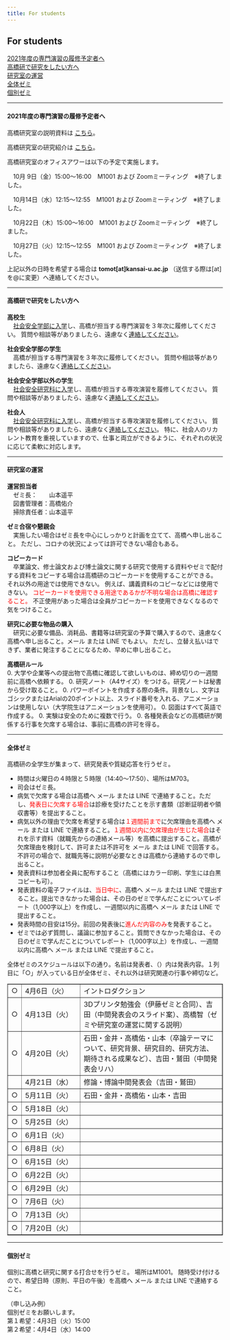 ```yaml
---
title: For students
---
```

## For students
<i class="fas fa-caret-right"></i> [2021年度の専門演習の履修予定者へ](#2021年度の専門演習の履修予定者へ)<br>
<i class="fas fa-caret-right"></i> [高橋研で研究をしたい方へ](#高橋研で研究をしたい方へ)<br>
<i class="fas fa-caret-right"></i> [研究室の運営](#研究室の運営)<br>
<i class="fas fa-caret-right"></i> [全体ゼミ](#全体ゼミ)<br>
<i class="fas fa-caret-right"></i> [個別ゼミ](#個別ゼミ)

---

#### 2021年度の専門演習の履修予定者へ

高橋研究室の説明資料は [こちら](dl/tkhslab2020.pdf)。

高橋研究室の研究紹介は [こちら](https://www.kansai-u.ac.jp/stories/11_takahashi.html)。

高橋研究室のオフィスアワーは以下の予定で実施します。

　10月 9日（金）15:00～16:00　M1001 および Zoomミーティング　※終了しました。

　10月14日（水）12:15～12:55　M1001 および Zoomミーティング　※終了しました。

　10月22日（木）15:00～16:00　M1001 および Zoomミーティング　※終了しました。

　10月27日（火）12:15～12:55　M1001 および Zoomミーティング　※終了しました。

上記以外の日時を希望する場合は **tomot[at]kansai-u.ac.jp** （送信する際は[at]を@に変更）へ連絡してください。

---

#### 高橋研で研究をしたい方へ
**高校生**<br>
　[社会安全学部に入学](http://www.kansai-u.ac.jp/Fc_ss/exam/)し、高橋が担当する専門演習を３年次に履修してください。
質問や相談等がありましたら、遠慮なく[連絡してください](contact.html)。

**社会安全学部の学生**<br>
　高橋が担当する専門演習を３年次に履修してください。
質問や相談等がありましたら、遠慮なく[連絡してください](contact.html)。

**社会安全学部以外の学生**<br>
　[社会安全研究科に入学](http://www.kansai-u.ac.jp/Gr_sch/guidelines/)し、高橋が担当する専攻演習を履修してください。
質問や相談等がありましたら、遠慮なく[連絡してください](contact.html)。

**社会人**<br>
　[社会安全研究科に入学](http://www.kansai-u.ac.jp/Gr_sch/guidelines/)し、高橋が担当する専攻演習を履修してください。
質問や相談等がありましたら、遠慮なく[連絡してください](contact.html)。
特に、社会人のリカレント教育を重視していますので、仕事と両立ができるように、それぞれの状況に応じて柔軟に対応します。

---

#### 研究室の運営
**運営担当者**<br>
　ゼミ長：　　山本遥平<br>
　図書管理者：高橋佑介<br>
　掃除責任者：山本遥平

**ゼミ合宿や懇親会**<br>
　実施したい場合はゼミ長を中心にしっかりと計画を立てて、高橋へ申し出ること。
ただし、コロナの状況によっては許可できない場合もある。

**コピーカード**<br>
　卒業論文、修士論文および博士論文に関する研究で使用する資料やゼミで配付する資料をコピーする場合は高橋研のコピーカードを使用することができる。
それ以外の用途では使用できない。
例えば、講義資料のコピーなどには使用できない。
<span style="color: red;">コピーカードを使用できる用途であるかが不明な場合は高橋に確認すること。</span>
不正使用があった場合は全員がコピーカードを使用できなくなるので気をつけること。

**研究に必要な物品の購入**<br>
　研究に必要な備品、消耗品、書籍等は研究室の予算で購入するので、遠慮なく高橋へ申し出ること。メール または LINE でもよい。
ただし、立替え払いはできず、業者に発注することになるため、早めに申し出ること。

**高橋研ルール**<br>
0. 大学や企業等への提出物で高橋に確認して欲しいものは、締め切りの一週間前に高橋へ依頼する。
0. 研究ノート（A4サイズ）をつける。研究ノートは秘書から受け取ること。
0. パワーポイントを作成する際の条件。背景なし、文字はゴシックまたはArialの20ポイント以上、スライド番号を入れる、アニメーションは使用しない（大学院生はアニメーションを使用可）。
0. 図面はすべて英語で作成する。
0. 実験は安全のために複数で行う。
0. 各種発表会などの高橋研が関係する行事を欠席する場合は、事前に高橋の許可を得る。

---

#### 全体ゼミ
高橋研の全学生が集まって、研究発表や質疑応答を行うゼミ。

- 時間は火曜日の４時限と５時限（14:40〜17:50）、場所はM703。
- 司会はゼミ長。
- 病気で欠席する場合は高橋へ メール または LINE で連絡すること。ただし、<span style="color: red;">発表日に欠席する場合</span>は診療を受けたことを示す書類（診断証明者や領収書等）を提出すること。
- 病気以外の理由で欠席を希望する場合は<span style="color: red;">１週間前まで</span>に欠席理由を高橋へ メール または LINE で連絡すること。<span style="color: red;">１週間以内に欠席理由が生じた場合</span>はそれを示す資料（就職先からの連絡メール等）を高橋に提出すること。高橋が欠席理由を検討して、許可または不許可を メール または LINE で回答する。不許可の場合で、就職先等に説明が必要なときは高橋から連絡するので申し出ること。
- 発表資料は参加者全員に配布すること（高橋にはカラー印刷、学生には白黒コピーも可）。
- 発表資料の電子ファイルは、<span style="color: red;">当日中に</span>、高橋へ メール または LINE で提出すること。提出できなかった場合は、その日のゼミで学んだことについてレポート（1,000字以上）を作成し、一週間以内に高橋へ メール または LINE で提出すること。
- 発表時間の目安は15分。前回の発表後に<span style="color: red;">進んだ内容のみ</span>を発表すること。
- ゼミでは必ず質問し、議論に参加すること。質問できなかった場合は、その日のゼミで学んだことについてレポート（1,000字以上）を作成し、一週間以内に高橋へ メール または LINE で提出すること。

全体ゼミのスケジュールは以下の通り。名前は発表者、（）内は発表内容。１列目に「○」が入っている日が全体ゼミ、それ以外は研究関連の行事や締切など。

<table border="1" cellpadding="5">
<tbody>
<tr>
<td>○</td><td width="120">4月6日（火）</td><td>イントロダクション</td>
</tr>
<tr>
<td>○</td><td>4月13日（火）</td><td>3Dプリンタ勉強会（伊藤ゼミと合同）、吉田（中間発表会のスライド案）、高橋智（ゼミや研究室の運営に関する説明）</td>
</tr>
<tr>
<td>○</td><td>4月20日（火）</td><td>石田・金井・高橋佑・山本（卒論テーマについて、研究背景、研究目的、研究方法、期待される成果など）、吉田・鷲田（中間発表会リハ）</td>
</tr>
<tr>
<td></td><td>4月21日（水）</td><td>修論・博論中間発表会（吉田・鷲田）</td>
</tr>
<tr>
<td>○</td><td>5月11日（火）</td><td>石田・金井・高橋佑・山本・吉田</td>
</tr>
<tr>
<td>○</td><td>5月18日（火）</td><td></td>
</tr>
<tr>
<td>○</td><td>5月25日（火）</td><td></td>
</tr>
<tr>
<td>○</td><td>6月1日（火）</td><td></td>
</tr>
<tr>
<td>○</td><td>6月8日（火）</td><td></td>
</tr>
<tr>
<td>○</td><td>6月15日（火）</td><td></td>
</tr>
<tr>
<td>○</td><td>6月22日（火）</td><td></td>
</tr>
<tr>
<td>○</td><td>6月29日（火）</td><td></td>
</tr>
<tr>
<td>○</td><td>7月6日（火）</td><td></td>
</tr>
<tr>
<td>○</td><td>7月13日（火）</td><td></td>
</tr>
<tr>
<td>○</td><td>7月20日（火）</td><td></td>
</tr>
</tbody>
</table>

---

#### 個別ゼミ
個別に高橋と研究に関する打合せを行うゼミ。
場所はM1001。
随時受け付けるので、希望日時（原則、平日の午後）を高橋へ メール または LINE で連絡すること。

（申し込み例）<br>
個別ゼミをお願いします。<br>
第１希望：4月3日（火）15:00<br>
第２希望：4月4日（水）14:00

